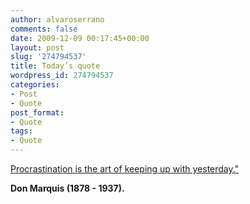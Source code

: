 ```yaml
---
author: alvaroserrano
comments: false
date: 2009-12-09 00:17:45+00:00
layout: post
slug: '274794537'
title: Today’s quote
wordpress_id: 274794537
categories:
- Post
- Quote
post_format:
- Quote
tags:
- Quote
---
```


[Procrastination is the art of keeping up with yesterday."](http://www.brainyquote.com/quotes/quotes/d/donmarquis107414.html)

**Don Marquis (1878 - 1937).**
